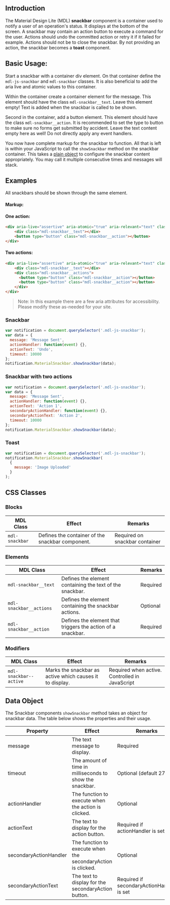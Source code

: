 ## Introduction

The Material Design Lite (MDL) **snackbar** component is a container used to notify a user of an operation's status.
It displays at the bottom of the screen.
A snackbar may contain an action button to execute a command for the user.
Actions should undo the committed action or retry it if it failed for example.
Actions should not be to close the snackbar.
By not providing an action, the snackbar becomes a **toast** component.

## Basic Usage:

Start a snackbar with a container div element.
On that container define the `mdl-js-snackbar` and `mdl-snackbar` classes.
It is also beneficial to add the aria live and atomic values to this container.

Within the container create a container element for the message.
This element should have the class `mdl-snackbar__text`.
Leave this element empty!
Text is added when the snackbar is called to be shown.

Second in the container, add a button element.
This element should have the class `mdl-snackbar__action`.
It is recommended to set the type to button to make sure no forms get submitted by accident.
Leave the text content empty here as well!
Do not directly apply any event handlers.

You now have complete markup for the snackbar to function.
All that is left is within your JavaScript to call the `showSnackbar` method on the snackbar container.
This takes a [plain object](#data-object) to configure the snackbar content appropriately.
You may call it multiple consecutive times and messages will stack.

## Examples

All snackbars should be shown through the same element.

#### Markup:

#### One action:
```html
<div aria-live="assertive" aria-atomic="true" aria-relevant="text" class="mdl-snackbar mdl-js-snackbar">
    <div class="mdl-snackbar__text"></div>
    <button type="button" class="mdl-snackbar__action"></button>
</div>
```

#### Two actions:
```html
<div aria-live="assertive" aria-atomic="true" aria-relevant="text" class="mdl-snackbar mdl-js-snackbar">
    <div class="mdl-snackbar__text"></div>
    <div class="mdl-snackbar__actions">
      <button type="button" class="mdl-snackbar__action"></button>
      <button type="button" class="mdl-snackbar__action"></button>
    </div>
</div>
```

> Note: In this example there are a few aria attributes for accessibility. Please modify these as-needed for your site.

### Snackbar

```javascript
var notification = document.querySelector('.mdl-js-snackbar');
var data = {
  message: 'Message Sent',
  actionHandler: function(event) {},
  actionText: 'Undo',
  timeout: 10000
};
notification.MaterialSnackbar.showSnackbar(data);
```

### Snackbar with two actions

```javascript
var notification = document.querySelector('.mdl-js-snackbar');
var data = {
  message: 'Message Sent',
  actionHandler: function(event) {},
  actionText: 'Action 1',
  secondaryActionHandler: function(event) {},
  secondaryActionText: 'Action 2',
  timeout: 10000
};
notification.MaterialSnackbar.showSnackbar(data);
```

### Toast

```javascript
var notification = document.querySelector('.mdl-js-snackbar');
notification.MaterialSnackbar.showSnackbar(
  {
    message: 'Image Uploaded'
  }
);
```

## CSS Classes

### Blocks

| MDL Class | Effect | Remarks |
|-----------|--------|---------|
| `mdl-snackbar` | Defines the container of the snackbar component. | Required on snackbar container |

### Elements

| MDL Class | Effect | Remarks |
|-----------|--------|---------|
| `mdl-snackbar__text` | Defines the element containing the text of the snackbar. | Required |
| `mdl-snackbar__actions` | Defines the element containing the snackbar actions. | Optional |
| `mdl-snackbar__action` | Defines the element that triggers the action of a snackbar. | Required |

### Modifiers

| MDL Class | Effect | Remarks |
|-----------|--------|---------|
| `mdl-snackbar--active` | Marks the snackbar as active which causes it to display. | Required when active. Controlled in JavaScript |

## Data Object

The Snackbar components `showSnackbar` method takes an object for snackbar data.
The table below shows the properties and their usage.

| Property | Effect | Remarks | Type |
|-----------|--------|---------|---------|
| message   | The text message to display. | Required | String |
| timeout   | The amount of time in milliseconds to show the snackbar. | Optional (default 2750) | Integer |
| actionHandler | The function to execute when the action is clicked. | Optional | Function |
| actionText | The text to display for the action button. | Required if actionHandler is set |  String. |
| secondaryActionHandler | The function to execute when the secondaryAction is clicked. | Optional | Function |
| secondaryActionText | The text to display for the secondaryAction button. | Required if secondaryActionHandler is set |  String. |
